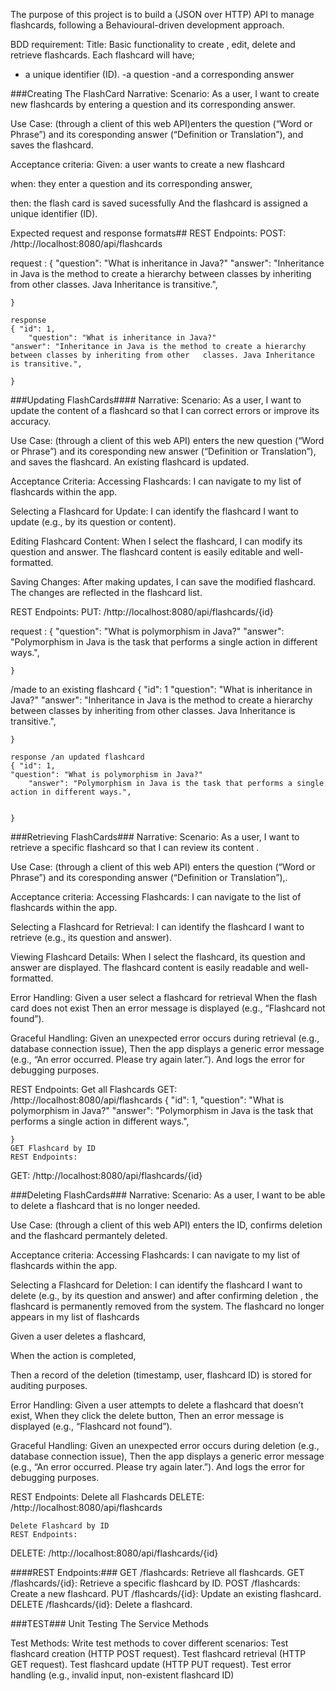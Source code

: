 The purpose of this project is to build a (JSON over HTTP) API to manage flashcards, following a Behavioural-driven development approach.

BDD requirement:
Title:
Basic functionality to create , edit, delete and retrieve flashcards.
Each flashcard will have;
- a unique identifier (ID).
-a question
-and a corresponding answer


###Creating The  FlashCard
Narrative:
Scenario: As a user, I want to create new flashcards by entering a question and its corresponding answer.

Use Case: (through a client of this web API)enters the question (“Word or Phrase”) and its coresponding answer (“Definition or Translation”), and saves the flashcard.

Acceptance criteria:
Given: a user wants to create a new flashcard

when: they enter a question and its corresponding answer,

then: the flash card is saved sucessfully
And the flashcard is assigned a unique identifier (ID).

Expected request and response formats##
REST Endpoints:
POST: /http://localhost:8080/api/flashcards

request : { "question": "What is inheritance in Java?"
    "answer": "Inheritance in Java is the method to create a hierarchy between classes by inheriting from other   classes. Java Inheritance is transitive.",
   
    }

    response
    { "id": 1,
        "question": "What is inheritance in Java?"
    "answer": "Inheritance in Java is the method to create a hierarchy between classes by inheriting from other   classes. Java Inheritance is transitive.",
   
    }

###Updating FlashCards####
Narrative:
Scenario: As a user, I want to update the content of a flashcard so that I can correct errors or improve its accuracy.

Use Case: (through a client of this web API) enters the new question (“Word or Phrase”) and its coresponding new answer (“Definition or Translation”), and saves the flashcard. An existing flashcard is updated.

Acceptance Criteria:
Accessing Flashcards:
I can navigate to my list of flashcards within the app.

Selecting a Flashcard for Update:
I can identify the flashcard I want to update (e.g., by its question or content).

Editing Flashcard Content:
When I select the flashcard, I can modify its question and answer.
The flashcard content is easily editable and well-formatted.

Saving Changes:
After making updates, I can save the modified flashcard.
The changes are reflected in the flashcard list.

REST Endpoints:
PUT: /http://localhost:8080/api/flashcards/{id}

request  : 
 { 
    "question": "What is polymorphism in Java?"
        "answer": "Polymorphism in Java is the task that performs a single action in different ways.",
    
   
    }
/made to an existing flashcard
{ "id": 1
    "question": "What is inheritance in Java?"
    "answer": "Inheritance in Java is the method to create a hierarchy between classes by inheriting from other   classes. Java Inheritance is transitive.",
   
    }

    response /an updated flashcard
    { "id": 1,
    "question": "What is polymorphism in Java?"
        "answer": "Polymorphism in Java is the task that performs a single action in different ways.",
    
   
    }

###Retrieving FlashCards###
Narrative:
Scenario: As a user, I want to retrieve a specific flashcard so that I can review its content .

Use Case: (through a client of this web API) enters the question (“Word or Phrase”) and its coresponding answer (“Definition or Translation”),.

Acceptance criteria:
Accessing Flashcards: I can navigate to the list of flashcards within the app.

Selecting a Flashcard for Retrieval: I can identify the flashcard I want to retrieve (e.g., its question and answer).

Viewing Flashcard Details: When I select the flashcard, its question and answer are displayed.
The flashcard content is easily readable and well-formatted.

Error Handling:
Given a user select a flashcard for retrieval
When the flash card does not exist
Then an error message is displayed (e.g., “Flashcard not found”).

Graceful Handling:
Given an unexpected error occurs during retrieval (e.g., database connection issue),
Then the app displays a generic error message (e.g., “An error occurred. Please try again later.”).
And logs the error for debugging purposes.

REST Endpoints:
Get all Flashcards
GET: /http://localhost:8080/api/flashcards
{ "id": 1,
    "question": "What is polymorphism in Java?"
        "answer": "Polymorphism in Java is the task that performs a single action in different ways.",
    
   
    }
    GET Flashcard by ID
    REST Endpoints:
GET:  /http://localhost:8080/api/flashcards/{id}

###Deleting FlashCards###
Narrative:
Scenario: As a user, I want to be able to delete a flashcard that is no longer needed.

Use Case: (through a client of this web API) enters the ID, confirms deletion and the flashcard permantely deleted.

Acceptance criteria:
Accessing Flashcards: I can navigate to my list of flashcards within the app.

Selecting a Flashcard for Deletion: I can identify the flashcard I want to delete (e.g., by its question and answer) and after confirming deletion , the flashcard is permanently removed from the system.
The flashcard no longer appears in my list of flashcards

Given a user deletes a flashcard,

When the action is completed,

Then a record of the deletion (timestamp, user, flashcard ID) is stored for auditing purposes.

Error Handling:
Given a user attempts to delete a flashcard that doesn’t exist,
When they click the delete button,
Then an error message is displayed (e.g., “Flashcard not found”).

Graceful Handling:
Given an unexpected error occurs during deletion (e.g., database connection issue),
Then the app displays a generic error message (e.g., “An error occurred. Please try again later.”).
And logs the error for debugging purposes.

REST Endpoints:
Delete all Flashcards
DELETE: /http://localhost:8080/api/flashcards

    Delete Flashcard by ID
    REST Endpoints:
DELETE:  /http://localhost:8080/api/flashcards/{id}


####REST Endpoints:###
GET /flashcards: Retrieve all flashcards.
GET /flashcards/{id}: Retrieve a specific flashcard by ID.
POST /flashcards: Create a new flashcard.
PUT /flashcards/{id}: Update an existing flashcard.
DELETE /flashcards/{id}: Delete a flashcard.

###TEST###
Unit Testing The Service Methods

Test Methods:
Write test methods to cover different scenarios:
Test flashcard creation (HTTP POST request).
Test flashcard retrieval (HTTP GET request).
Test flashcard update (HTTP PUT request).
Test error handling (e.g., invalid input, non-existent flashcard ID)
